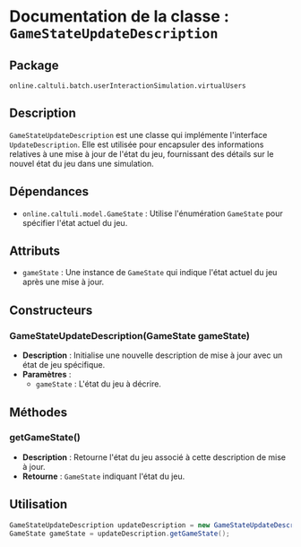 # Documentation de la classe : `GameStateUpdateDescription`

## Package
`online.caltuli.batch.userInteractionSimulation.virtualUsers`

## Description
`GameStateUpdateDescription` est une classe qui implémente l'interface `UpdateDescription`. Elle est utilisée pour encapsuler des informations relatives à une mise à jour de l'état du jeu, fournissant des détails sur le nouvel état du jeu dans une simulation.

## Dépendances
- `online.caltuli.model.GameState` : Utilise l'énumération `GameState` pour spécifier l'état actuel du jeu.

## Attributs
- `gameState` : Une instance de `GameState` qui indique l'état actuel du jeu après une mise à jour.

## Constructeurs
### GameStateUpdateDescription(GameState gameState)
- **Description** : Initialise une nouvelle description de mise à jour avec un état de jeu spécifique.
- **Paramètres** :
    - `gameState` : L'état du jeu à décrire.

## Méthodes
### getGameState()
- **Description** : Retourne l'état du jeu associé à cette description de mise à jour.
- **Retourne** : `GameState` indiquant l'état du jeu.

## Utilisation
```java
GameStateUpdateDescription updateDescription = new GameStateUpdateDescription(GameState.WAIT_FIRST_PLAYER_MOVE);
GameState gameState = updateDescription.getGameState();
